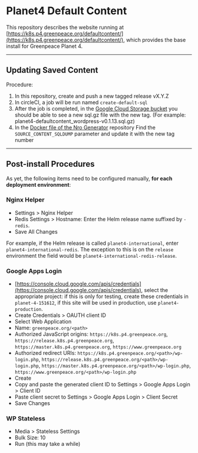# Planet4 Default Content

This repository describes the website running at [https://k8s.p4.greenpeace.org/defaultcontent/](https://k8s.p4.greenpeace.org/defaultcontent/), which provides the base install for Greenpeace Planet 4.

---

## Updating Saved Content
Procedure:
1. In this repository, create and push a new tagged release vX.Y.Z
1. In circleCI, a job will be run named `create-default-sql`
1. After the job is completed, in the [Google Cloud Storage bucket](https://console.cloud.google.com/storage/browser/planet4-default-content?project=planet-4-151612) you should be able to see a new sql.gz file with the new tag. (For example: planet4-defaultcontent_wordpress-v0.1.13.sql.gz)
1. In the [Docker file of the Nro Generator](https://github.com/greenpeace/planet4-nro-generator/blob/develop/Dockerfile) repository Find the `SOURCE_CONTENT_SQLDUMP` parameter and update it with the new tag number

---

## Post-install Procedures

As yet, the following items need to be configured manually, __for each deployment environment__:

### Nginx Helper

-   Settings > Nginx Helper
-   Redis Settings > Hostname: Enter the Helm release name suffixed by `-redis`.
-   Save All Changes

For example, if the Helm release is called `planet4-international`, enter `planet4-international-redis`. The exception to this is on the `release` environment the field would be `planet4-international-redis-release`.

### Google Apps Login

-   [https://console.cloud.google.com/apis/credentials](https://console.cloud.google.com/apis/credentials), select the appropriate project: if this is only for testing, create these credentials in `planet-4-151612`, if this site will be used in production, use `planet4-production`.
-   Create Credentials > OAUTH client ID
-   Select Web Application
-   Name: `greenpeace.org/<path>`
-   Authorized JavaScript origins: `https://k8s.p4.greenpeace.org`, `https://release.k8s.p4.greenpeace.org`, `https://master.k8s.p4.greenpeace.org`, `https://www.greenpeace.org`
-   Authorized redirect URIs: `https://k8s.p4.greenpeace.org/<path>/wp-login.php`, `https://release.k8s.p4.greenpeace.org/<path>/wp-login.php`, `https://master.k8s.p4.greenpeace.org/<path>/wp-login.php`, `https://www.greenpeace.org/<path>/wp-login.php`
-   Create
-   Copy and paste the generated client ID to Settings > Google Apps Login > Client ID
-   Paste client secret to Settings > Google Apps Login > Client Secret
-   Save Changes

### WP Stateless

-   Media > Stateless Settings
-   Bulk Size: 10
-   Run (this may take a while)
